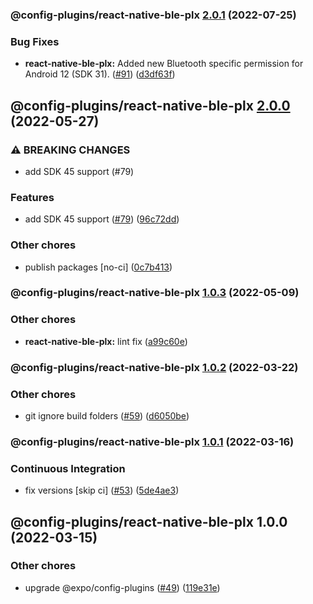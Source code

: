 ### @config-plugins/react-native-ble-plx [2.0.1](https://github.com/expo/config-plugins/compare/@config-plugins/react-native-ble-plx@2.0.0...@config-plugins/react-native-ble-plx@2.0.1) (2022-07-25)


### Bug Fixes

* **react-native-ble-plx:** Added new Bluetooth specific permission for Android 12 (SDK 31). ([#91](https://github.com/expo/config-plugins/issues/91)) ([d3df63f](https://github.com/expo/config-plugins/commit/d3df63fbb2344251b9b371959de3ce6e4b9ab0cd))

## @config-plugins/react-native-ble-plx [2.0.0](https://github.com/expo/config-plugins/compare/@config-plugins/react-native-ble-plx@1.0.3...@config-plugins/react-native-ble-plx@2.0.0) (2022-05-27)


### ⚠ BREAKING CHANGES

* add SDK 45 support (#79)

### Features

* add SDK 45 support ([#79](https://github.com/expo/config-plugins/issues/79)) ([96c72dd](https://github.com/expo/config-plugins/commit/96c72dda469ace2b9eafd38ba4d21f1bcd2e3cdf))


### Other chores

* publish packages [no-ci] ([0c7b413](https://github.com/expo/config-plugins/commit/0c7b413a765e4b1ff92b9e3edc2b62077c41ce46))

### @config-plugins/react-native-ble-plx [1.0.3](https://github.com/expo/config-plugins/compare/@config-plugins/react-native-ble-plx@1.0.2...@config-plugins/react-native-ble-plx@1.0.3) (2022-05-09)


### Other chores

* **react-native-ble-plx:** lint fix ([a99c60e](https://github.com/expo/config-plugins/commit/a99c60efd5fe53d369551c9a1323701ab14e935b))

### @config-plugins/react-native-ble-plx [1.0.2](https://github.com/expo/config-plugins/compare/@config-plugins/react-native-ble-plx@1.0.1...@config-plugins/react-native-ble-plx@1.0.2) (2022-03-22)


### Other chores

* git ignore build folders ([#59](https://github.com/expo/config-plugins/issues/59)) ([d6050be](https://github.com/expo/config-plugins/commit/d6050beb2a5c68dc59287c27ec388c2002ec7904))

### @config-plugins/react-native-ble-plx [1.0.1](https://github.com/expo/config-plugins/compare/@config-plugins/react-native-ble-plx@1.0.0...@config-plugins/react-native-ble-plx@1.0.1) (2022-03-16)


### Continuous Integration

* fix versions [skip ci] ([#53](https://github.com/expo/config-plugins/issues/53)) ([5de4ae3](https://github.com/expo/config-plugins/commit/5de4ae3e6182c32b7aa24d70ccd23a11663bb089))

## @config-plugins/react-native-ble-plx 1.0.0 (2022-03-15)


### Other chores

* upgrade @expo/config-plugins ([#49](https://github.com/expo/config-plugins/issues/49)) ([119e31e](https://github.com/expo/config-plugins/commit/119e31edf110409272ace750f02d651124e1a22d))
